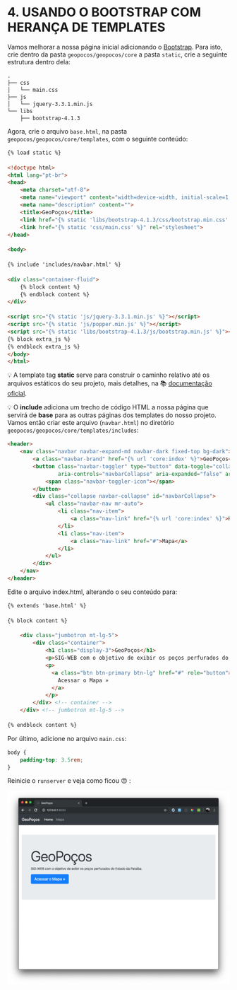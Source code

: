 # 4. USANDO O BOOTSTRAP COM HERANÇA DE TEMPLATES

Vamos melhorar a nossa página inicial adicionando o [Bootstrap](https://getbootstrap.com.br/). Para isto, crie dentro da pasta `geopocos/geopocos/core` a pasta `static`, crie a seguinte estrutura dentro dela:

```
.
├── css
│   └── main.css
├── js
│   └── jquery-3.3.1.min.js
└── libs
    ├── bootstrap-4.1.3
```

Agora, crie o arquivo `base.html`, na pasta `geopocos/geopocos/core/templates`, com o seguinte conteúdo:

```html
{% load static %}

<!doctype html>
<html lang="pt-br">
<head>
    <meta charset="utf-8">
    <meta name="viewport" content="width=device-width, initial-scale=1, shrink-to-fit=no">
    <meta name="description" content="">
    <title>GeoPoços</title>
    <link href="{% static 'libs/bootstrap-4.1.3/css/bootstrap.min.css' %}" rel="stylesheet">
    <link href="{% static 'css/main.css' %}" rel="stylesheet">
</head>

<body>

{% include 'includes/navbar.html' %}

<div class="container-fluid">
    {% block content %}
    {% endblock content %}
</div>

<script src="{% static 'js/jquery-3.3.1.min.js' %}"></script>
<script src="{% static 'js/popper.min.js' %}"></script>
<script src="{% static 'libs/bootstrap-4.1.3/js/bootstrap.min.js' %}"></script>
{% block extra_js %}
{% endblock extra_js %}
</body>
</html>
```
💡 A template tag **static** serve para construir o caminho relativo até os arquivos estáticos do seu projeto, mais detalhes, na 📚 [documentação oficial](https://docs.djangoproject.com/pt-br/2.2/howto/static-files/).

💡 O **include** adiciona um trecho de código HTML a nossa página que servirá de **base** para as outras páginas dos templates do nosso projeto. Vamos então criar este arquivo (`navbar.html`) no diretório `geopocos/geopocos/core/templates/includes`:

```html
<header>
    <nav class="navbar navbar-expand-md navbar-dark fixed-top bg-dark">
        <a class="navbar-brand" href="{% url 'core:index' %}">GeoPoços</a>
        <button class="navbar-toggler" type="button" data-toggle="collapse" data-target="#navbarCollapse"
                aria-controls="navbarCollapse" aria-expanded="false" aria-label="Toggle navigation">
            <span class="navbar-toggler-icon"></span>
        </button>
        <div class="collapse navbar-collapse" id="navbarCollapse">
            <ul class="navbar-nav mr-auto">
                <li class="nav-item">
                    <a class="nav-link" href="{% url 'core:index' %}">Home</a>
                </li>
                <li class="nav-item">
                    <a class="nav-link" href="#">Mapa</a>
                </li>
            </ul>
        </div>
    </nav>
</header>
```

Edite o arquivo index.html, alterando o seu conteúdo para:

```html
{% extends 'base.html' %}

{% block content %}

    <div class="jumbotron mt-lg-5">
        <div class="container">
            <h1 class="display-3">GeoPoços</h1>
            <p>SIG-WEB com o objetivo de exibir os poços perfurados do Estado da Paraíba.</p>
            <p>
              <a class="btn btn-primary btn-lg" href="#" role="button">
                Acessar o Mapa »
              </a>
            </p>
        </div> <!-- container -->
    </div> <!-- jumbotron mt-lg-5 -->

{% endblock content %}
```

Por último, adicione no arquivo `main.css`:

```css
body {
    padding-top: 3.5rem;
}
```

Reinicie o `runserver` e veja como ficou 😍 :

![](.pastes/2019-10-06-21-20-18.png)